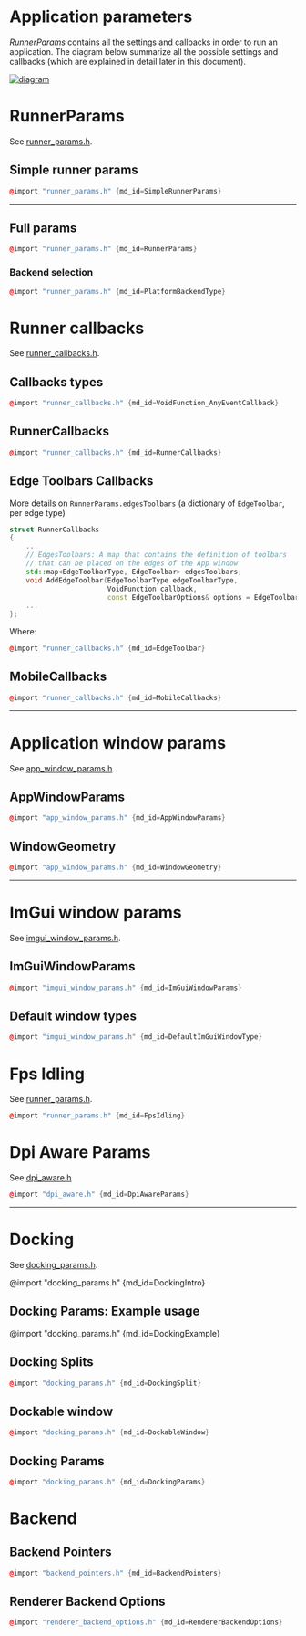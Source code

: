 # Application parameters

_RunnerParams_ contains all the settings and callbacks in order to run an application. 
The diagram below summarize all the possible settings and callbacks (which are explained in detail later in this document).

[![diagram](https://raw.githubusercontent.com/pthom/hello_imgui/master/src/hello_imgui/doc_src/hello_imgui_diagram.jpg)](https://raw.githubusercontent.com/pthom/hello_imgui/master/src/hello_imgui/doc_src/hello_imgui_diagram.jpg)

# RunnerParams

See [runner_params.h](https://github.com/pthom/hello_imgui/blob/master/src/hello_imgui/runner_params.h).


## Simple runner params

```cpp
@import "runner_params.h" {md_id=SimpleRunnerParams}
```

---

## Full params

```cpp
@import "runner_params.h" {md_id=RunnerParams}
```

### Backend selection


```cpp
@import "runner_params.h" {md_id=PlatformBackendType}
```


# Runner callbacks

See [runner_callbacks.h](https://github.com/pthom/hello_imgui/blob/master/src/hello_imgui/runner_callbacks.h).

## Callbacks types
```cpp
@import "runner_callbacks.h" {md_id=VoidFunction_AnyEventCallback}
```

## RunnerCallbacks
```cpp
@import "runner_callbacks.h" {md_id=RunnerCallbacks}
```


## Edge Toolbars Callbacks
More details on `RunnerParams.edgesToolbars` (a dictionary of `EdgeToolbar`, per edge type)

```cpp
struct RunnerCallbacks
{
    ...
    // EdgesToolbars: A map that contains the definition of toolbars
    // that can be placed on the edges of the App window
    std::map<EdgeToolbarType, EdgeToolbar> edgesToolbars;
    void AddEdgeToolbar(EdgeToolbarType edgeToolbarType,
                        VoidFunction callback,
                        const EdgeToolbarOptions& options = EdgeToolbarOptions());
    ...
};
```

Where:
```cpp
@import "runner_callbacks.h" {md_id=EdgeToolbar}
```

## MobileCallbacks

```cpp
@import "runner_callbacks.h" {md_id=MobileCallbacks}
```

----

# Application window params

See [app_window_params.h](https://github.com/pthom/hello_imgui/blob/master/src/hello_imgui/app_window_params.h).

## AppWindowParams

```cpp
@import "app_window_params.h" {md_id=AppWindowParams}
```

## WindowGeometry

```cpp
@import "app_window_params.h" {md_id=WindowGeometry}
```
----

# ImGui window params

See [imgui_window_params.h](https://github.com/pthom/hello_imgui/blob/master/src/hello_imgui/imgui_window_params.h).

## ImGuiWindowParams

```cpp
@import "imgui_window_params.h" {md_id=ImGuiWindowParams}
```

## Default window types

```cpp
@import "imgui_window_params.h" {md_id=DefaultImGuiWindowType}
```

# Fps Idling

See [runner_params.h](https://github.com/pthom/hello_imgui/blob/master/src/hello_imgui/runner_params.h).

```cpp
@import "runner_params.h" {md_id=FpsIdling}
```

# Dpi Aware Params

See [dpi_aware.h](https://github.com/pthom/hello_imgui/blob/master/src/hello_imgui/dpi_aware.h)

```cpp
@import "dpi_aware.h" {md_id=DpiAwareParams}
```

----

# Docking

See [docking_params.h](https://github.com/pthom/hello_imgui/blob/master/src/hello_imgui/docking_params.h).

@import "docking_params.h" {md_id=DockingIntro}

## Docking Params: Example usage

@import "docking_params.h" {md_id=DockingExample}

## Docking Splits

```cpp
@import "docking_params.h" {md_id=DockingSplit}
```

## Dockable window

```cpp
@import "docking_params.h" {md_id=DockableWindow}
```

## Docking Params

```cpp
@import "docking_params.h" {md_id=DockingParams}
```

# Backend

## Backend Pointers

```cpp
@import "backend_pointers.h" {md_id=BackendPointers}
```

## Renderer Backend Options

```cpp
@import "renderer_backend_options.h" {md_id=RendererBackendOptions}
```
